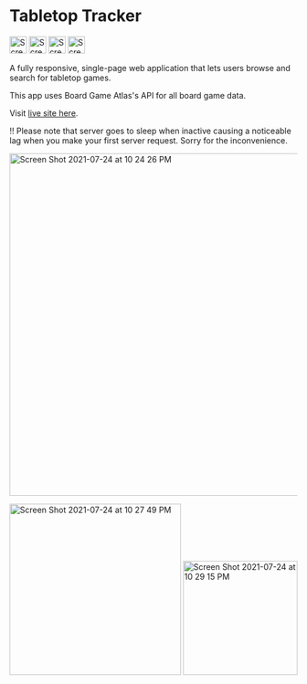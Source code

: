 # Tabletop Tracker 
<img width="30" alt="Screen Shot 2021-07-24 at 10 24 26 PM" src="https://user-images.githubusercontent.com/25832984/126885785-bbe43718-2e70-4c43-8ae8-9256189b4e96.png"> <img width="30" alt="Screen Shot 2021-07-24 at 10 24 26 PM" src="https://user-images.githubusercontent.com/25832984/126885937-5fd81413-dfe5-4624-9b39-64dbf5e61d68.png"> <img width="30" alt="Screen Shot 2021-07-24 at 10 24 26 PM" src="https://user-images.githubusercontent.com/25832984/126885854-fe86cfa4-7149-49c0-bf87-316df5d66832.png"> <img width="30" alt="Screen Shot 2021-07-24 at 10 24 26 PM" src="https://user-images.githubusercontent.com/25832984/126885856-33f012b7-20b2-4fe5-90d3-bdb12dd53600.png">





A fully responsive, single-page web application that lets users browse and search for tabletop games.

This app uses Board Game Atlas's API for all board game data.

Visit [live site here](http://tabletoptracker.netlify.app/).

!! Please note that server goes to sleep when inactive causing a noticeable lag when you make your first server request. Sorry for the inconvenience.

<img width="600" alt="Screen Shot 2021-07-24 at 10 24 26 PM" src="https://user-images.githubusercontent.com/25832984/126885613-e027c769-e8a5-4c92-b79c-decbc9792f33.png">

<img width="300" alt="Screen Shot 2021-07-24 at 10 27 49 PM" src="https://user-images.githubusercontent.com/25832984/126885637-e4da4142-1a2b-4455-a291-46341ffdd93b.png">  <img width="200" alt="Screen Shot 2021-07-24 at 10 29 15 PM" src="https://user-images.githubusercontent.com/25832984/126885654-ef0178d1-6017-4507-94ca-ce9de3daf91c.png">
